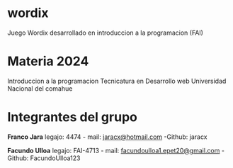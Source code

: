 # wordix

Juego Wordix desarrollado en introduccion a la programacion (FAI)

# Materia 2024

Introduccion a la programacion
Tecnicatura en Desarrollo web
Universidad Nacional del comahue

# Integrantes del grupo

**Franco Jara** legajo: 4474 - mail: jaracx@hotmail.com -Github: jaracx

**Facundo Ulloa** legajo: FAI-4713 - mail: facundoulloa1.epet20@gmail.com -Github: FacundoUlloa123
